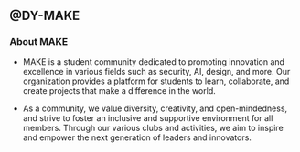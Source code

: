 ## @DY-MAKE

### About MAKE

- MAKE is a student community dedicated to promoting innovation and excellence in various fields such as security, AI, design, and more. Our organization provides a platform for students to learn, collaborate, and create projects that make a difference in the world.

- As a community, we value diversity, creativity, and open-mindedness, and strive to foster an inclusive and supportive environment for all members. Through our various clubs and activities, we aim to inspire and empower the next generation of leaders and innovators.
